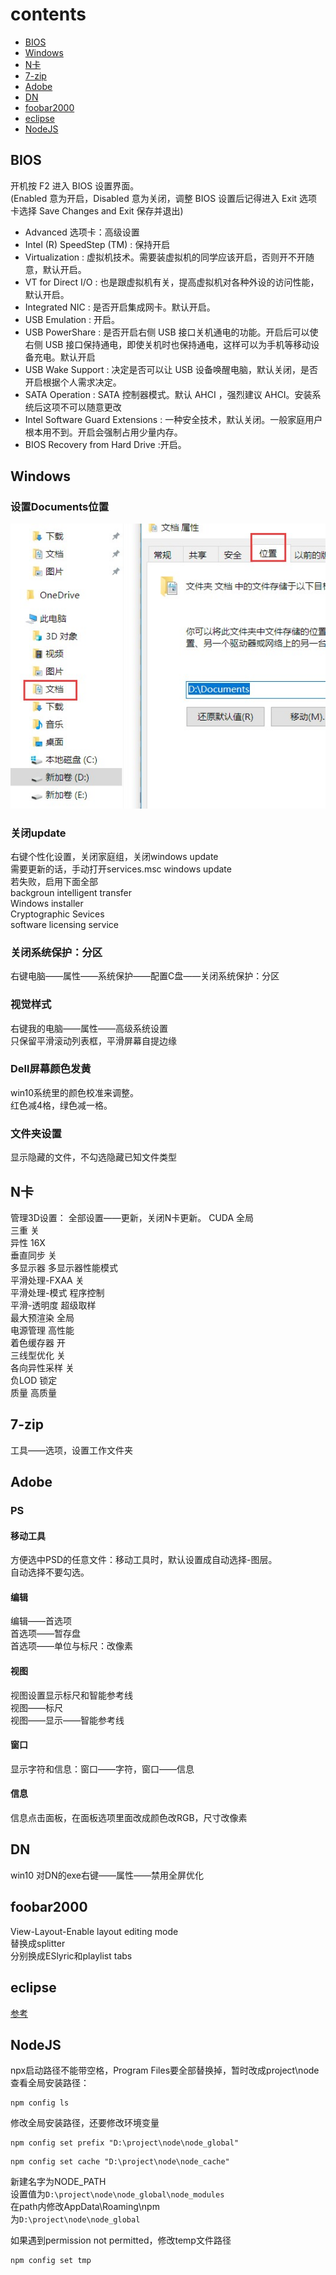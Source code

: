 # contents
* [BIOS](#BIOS)
* [Windows](#windows)
* [N卡](#N卡)
* [7-zip](#7-zip)
* [Adobe](#Adobe)
* [DN](#DN)
* [foobar2000](#foobar2000)
* [eclipse](#eclipse)
* [NodeJS](#NodeJS)

## BIOS
开机按 F2 进入 BIOS 设置界面。  
(Enabled 意为开启，Disabled 意为关闭，调整 BIOS 设置后记得进入 Exit 选项卡选择 Save Changes and Exit 保存并退出)  
* Advanced 选项卡：高级设置   
* Intel (R) SpeedStep (TM) : 保持开启  
* Virtualization : 虚拟机技术。需要装虚拟机的同学应该开启，否则开不开随意，默认开启。 
* VT for Direct I/O : 也是跟虚拟机有关，提高虚拟机对各种外设的访问性能，默认开启。 
* Integrated NIC : 是否开启集成网卡。默认开启。 
* USB Emulation : 开启。 
* USB PowerShare :  是否开启右侧 USB 接口关机通电的功能。开启后可以使右侧 USB 接口保持通电，即使关机时也保持通电，这样可以为手机等移动设备充电。默认开启  
* USB Wake Support : 决定是否可以让 USB 设备唤醒电脑，默认关闭，是否开启根据个人需求决定。  
* SATA Operation : SATA 控制器模式。默认 AHCI ，强烈建议 AHCI。安装系统后这项不可以随意更改  
* Intel Software Guard Extensions : 一种安全技术，默认关闭。一般家庭用户根本用不到。开启会强制占用少量内存。 
* BIOS Recovery from Hard Drive :开启。 
## Windows
### 设置Documents位置
![Documents](../img/documents.jpg)  
### 关闭update
右键个性化设置，关闭家庭组，关闭windows update  
需要更新的话，手动打开services.msc windows update  
若失败，启用下面全部  
backgroun intelligent transfer  
Windows installer  
Cryptographic Sevices  
software licensing service  
### 关闭系统保护：分区
右键电脑——属性——系统保护——配置C盘——关闭系统保护：分区
### 视觉样式
右键我的电脑——属性——高级系统设置  
只保留平滑滚动列表框，平滑屏幕自提边缘
### Dell屏幕颜色发黄
win10系统里的颜色校准来调整。  
红色减4格，绿色减一格。
### 文件夹设置
显示隐藏的文件，不勾选隐藏已知文件类型
## N卡
管理3D设置： 
全部设置——更新，关闭N卡更新。 
CUDA 全局  
三重 关  
异性 16X  
垂直同步 关  
多显示器   多显示器性能模式  
平滑处理-FXAA  关    
平滑处理-模式 程序控制  
平滑-透明度 超级取样  
最大预渲染 全局  
电源管理 高性能  
着色缓存器 开  
三线型优化 关  
各向异性采样 关  
负LOD  锁定  
质量  高质量  
## 7-zip
工具——选项，设置工作文件夹
## Adobe
### PS
#### 移动工具
方便选中PSD的任意文件：移动工具时，默认设置成自动选择-图层。  
自动选择不要勾选。
#### 编辑
编辑——首选项  
首选项——暂存盘  
首选项——单位与标尺：改像素
#### 视图
视图设置显示标尺和智能参考线  
视图——标尺  
视图——显示——智能参考线  
#### 窗口
显示字符和信息：窗口——字符，窗口——信息
#### 信息
信息点击面板，在面板选项里面改成颜色改RGB，尺寸改像素
## DN
win10 对DN的exe右键——属性——禁用全屏优化
## foobar2000
View-Layout-Enable layout editing mode  
替换成splitter  
分别换成ESlyric和playlist tabs  
## eclipse
[参考](http://www.open-open.com/lib/view/open1417487706847.html)
## NodeJS
npx启动路径不能带空格，Program Files要全部替换掉，暂时改成project\node  
查看全局安装路径： 
```
npm config ls  
```
修改全局安装路径，还要修改环境变量  
```
npm config set prefix "D:\project\node\node_global"  
```
```
npm config set cache "D:\project\node\node_cache"  
```
新建名字为NODE_PATH  
设置值为```D:\project\node\node_global\node_modules```  
在path内修改AppData\Roaming\npm  
为```D:\project\node\node_global```  

如果遇到permission not permitted，修改temp文件路径  
```
npm config set tmp  
```






